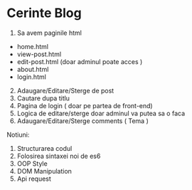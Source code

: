 # Cerinte Blog

1. Sa avem paginile html 
  - home.html
  - view-post.html
  - edit-post.html (doar adminul poate acces ) 
  - about.html
  - login.html
2. Adaugare/Editare/Sterge de post
3. Cautare dupa titlu
4. Pagina de login ( doar pe partea de front-end)
5. Logica de editare/sterge doar adminul va putea sa o faca
6. Adaugare/Editare/Sterge comments ( Tema )

Notiuni:
1. Structurarea codul
2. Folosirea sintaxei noi de es6
3. OOP Style
4. DOM Manipulation
5. Api request

